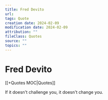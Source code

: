 ```yaml
---
title: Fred Devito
url: 
tags: Quote
creation date: 2024-02-09
modification date: 2024-02-09
attribution: ""
fileClass: Quotes
source: ""
topics: ""
---
```


# Fred Devito

[[+Quotes MOC|Quotes]]

If it doesn't challenge you, it doesn't change you.
